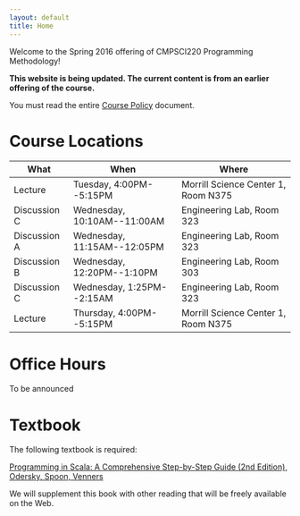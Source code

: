 ```yaml
---
layout: default
title: Home
---
```


Welcome to the Spring 2016 offering of CMPSCI220 Programming Methodology!

**This website is being updated. The current content is from an earlier offering
  of the course.**

You must read the entire [Course Policy] document.

# Course Locations


<table class="table table-striped">
<thead>
  <tr><th>What</th><th>When</th><th>Where</th></tr>
</thead>
<tbody>
<tr><td>Lecture</td><td>Tuesday, 4:00PM--5:15PM</td><td>Morrill Science Center 1, Room N375</td></tr>
<tr><td>Discussion C</td><td>Wednesday, 10:10AM--11:00AM</td><td>Engineering Lab, Room 323</td></tr>
<tr><td>Discussion A</td><td>Wednesday, 11:15AM--12:05PM</td><td>Engineering Lab, Room 323</td></tr>
<tr><td>Discussion B</td><td>Wednesday, 12:20PM--1:10PM</td><td>Engineering Lab, Room 303</td></tr>
<tr><td>Discussion C</td><td>Wednesday, 1:25PM--2:15AM</td><td>Engineering Lab, Room 323</td></tr>
<tr><td>Lecture</td><td>Thursday, 4:00PM--5:15PM</td><td>Morrill Science Center 1, Room N375</td></tr>
</tbody>
</table>

# Office Hours

To be announced

<!--
<table class="table table-striped">
<thead>
  <tr><th>When</th><th>Where</th><th>Who</th></tr>
</thead>
<tbody>
<tr><td>Tuesday, 5PM&mdash;7PM</td><td>LGRT 220</td><td>Stephen</td></tr>
<tr><td>Wednesday, 11:30AM&mdash;12:30PM</td><td>CS 230</td><td>Arjun</td></tr>
<tr><td>Wednesday, 4:30PM&mdash;5:30PM</td><td>CS 258</td><td>Tim</td></tr>
<tr><td>Friday, 3PM&mdash;5PM</td><td>LGRT 220</td><td>Teddy</td></tr>
<tr><td>Friday, 5PM&mdash;7PM</td><td>LGRT 220</td><td>Amee</td></tr>
</tbody>
</table>
-->

# Textbook

The following textbook is required:

[Programming in Scala: A Comprehensive Step-by-Step Guide (2nd Edition), Odersky, Spoon, Venners][textbook]

We will supplement this book with other reading that will be freely available on
the Web.

[Course Policy]: ../policies
[textbook]: http://www.amazon.com/Programming-Scala-Comprehensive-Step-Step/dp/0981531644
